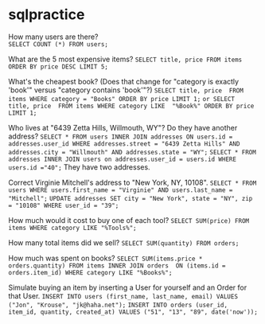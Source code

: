 # sqlpractice
How many users are there?  
  `SELECT COUNT (*) FROM users;`

What are the 5 most expensive items?
  `SELECT title, price FROM items ORDER BY price DESC LIMIT 5;`

What's the cheapest book? (Does that change for "category is exactly 'book'" versus "category contains 'book'"?)
  `SELECT title, price  FROM items WHERE category = "Books" ORDER BY price LIMIT 1;`
  `or SELECT title, price  FROM items WHERE category LIKE  "%Book%" ORDER BY price LIMIT 1;`


Who lives at "6439 Zetta Hills, Willmouth, WY"? Do they have another address?
  `SELECT * FROM users INNER JOIN addresses ON users.id = addresses.user_id WHERE addresses.street = "6439 Zetta Hills" AND addresses.city = "Willmouth" AND addresses.state = "WY";`
  `SELECT * FROM addresses INNER JOIN users on addresses.user_id = users.id WHERE users.id ="40";`
  They have two addresses.

Correct Virginie Mitchell's address to "New York, NY, 10108".
  `SELECT * FROM users WHERE users.first_name = "Virginie" AND users.last_name = "Mitchell";`
  `UPDATE addresses SET city = "New York", state = "NY", zip = "10108" WHERE user_id = "39";`

How much would it cost to buy one of each tool?
  `SELECT SUM(price) FROM items WHERE category LIKE "%Tools%";`

How many total items did we sell?
  `SELECT SUM(quantity) FROM orders;`

How much was spent on books?
  `SELECT SUM(items.price * orders.quantity) FROM items INNER JOIN orders  ON (items.id = orders.item_id) WHERE category LIKE "%Books%";`

Simulate buying an item by inserting a User for yourself and an Order for that User.
  `INSERT INTO users (first_name, last_name, email) VALUES ("Jon", "Krouse", "jk@haha.net");`
  `INSERT INTO orders (user_id, item_id, quantity, created_at) VALUES ("51", "13", "89", date('now'));`
